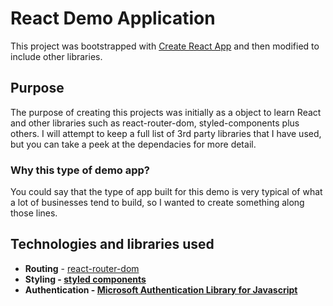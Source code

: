 # React Demo Application

This project was bootstrapped with [Create React App](https://github.com/facebook/create-react-app) and then modified to include other libraries.

## Purpose

The purpose of creating this projects was initially as a object to learn React and other libraries such as react-router-dom, styled-components plus others. I will attempt to keep a full list of 3rd party libraries that I have used, but you can take a peek at the dependacies for more detail.

### Why this type of demo app?

You could say that the type of app built for this demo is very typical of what a lot of businesses tend to build, so I wanted to create something along those lines.

## Technologies and libraries used

<ul>
<li><strong>Routing</strong> - <a href="https://www.npmjs.com/package/react-router-dom">react-router-dom</a>
<li><strong>Styling</string>  - <a href="https://styled-components.com/">styled components</a>
<li><strong>Authentication</strong> - <a href="https://www.npmjs.com/package/msal">Microsoft Authentication Library for Javascript</a>
</ul>

